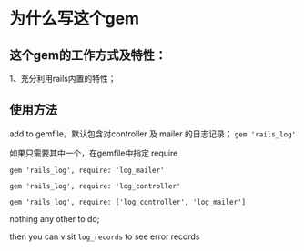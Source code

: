 # 为什么写这个gem


## 这个gem的工作方式及特性：

1、充分利用rails内置的特性；

## 使用方法

add to gemfile，默认包含对controller 及 mailer 的日志记录；
`gem 'rails_log'`

如果只需要其中一个，在gemfile中指定 require

`gem 'rails_log', require: 'log_mailer'`

`gem 'rails_log', require: 'log_controller'`

`gem 'rails_log', require: ['log_controller', 'log_mailer']`

nothing any other to do;


then you can visit `log_records` to see error records
